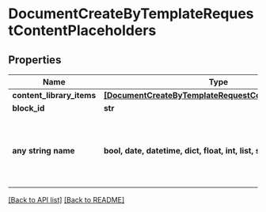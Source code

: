 # DocumentCreateByTemplateRequestContentPlaceholders


## Properties
Name | Type | Description | Notes
------------ | ------------- | ------------- | -------------
**content_library_items** | [**[DocumentCreateByTemplateRequestContentLibraryItems]**](DocumentCreateByTemplateRequestContentLibraryItems.md) |  | [optional] 
**block_id** | **str** |  | [optional] 
**any string name** | **bool, date, datetime, dict, float, int, list, str, none_type** | any string name can be used but the value must be the correct type | [optional]

[[Back to API list]](../README.md#documentation-for-api-endpoints) [[Back to README]](../README.md)


